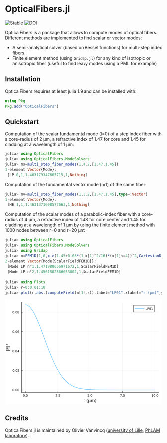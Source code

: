 # OpticalFibers.jl

[![Stable](https://img.shields.io/badge/docs-dev-blue.svg)](https://ovanvincq.github.io/OpticalFibers.jl) [![DOI](https://zenodo.org/badge/696327811.svg)](https://zenodo.org/badge/latestdoi/696327811)

OpticalFibers is a package that allows to compute modes of optical fibers. Different methods are implemented to find scalar or vector modes:
- A semi-analytical solver (based on Bessel functions) for multi-step index fibers.
- Finite element method (using `Gridap.jl`) for any kind of isotropic or anisotropic fiber (useful to find leaky modes using a PML for example)

## Installation
OpticalFibers requires at least julia 1.9 and can be installed with:

```julia
using Pkg
Pkg.add("OpticalFibers")
```

## Quickstart
Computation of the scalar fundamental mode (l=0) of a step index fiber with a core-radius of 2 µm, a refractive index of 1.47 for core and 1.45 for cladding at a wavelength of 1 µm:
```julia
julia> using OpticalFibers
julia> using OpticalFibers.ModeSolvers
julia> ms=multi_step_fiber_modes(1,0,2,[1.47,1.45])
1-element Vector{Mode}:
 [LP 0,1,1.463179347605715,1,Nothing]
```
Computation of the fundamental vector mode (l=1) of the same fiber:
```julia
julia> mv=multi_step_fiber_modes(1,1,2,[1.47,1.45],type=:Vector)
1-element Vector{Mode}:
 [HE 1,1,1.4631371608572663,1,Nothing]
```

Computation of the scalar modes of a parabolic-index fiber with a core-radius of 4 µm, a refractive index of 1.48 for core center and 1.45 for cladding at a wavelength of 1 µm by using the finite element method with 1000 nodes between r=0 and r=20 µm:
```julia
julia> using OpticalFibers
julia> using OpticalFibers.ModeSolvers
julia> using Gridap
julia> m=FEM1D(1,0,x->(1.45+0.03*(1-x[1]^2/16)*(x[1]<=4))^2,CartesianDiscreteModel((0,20),1000),field=true,neigs=5)
2-element Vector{Mode{ScalarFieldFEM1D}}:
 [Mode LP n°1,1.471980656971672,1,ScalarFieldFEM1D]
 [Mode LP n°2,1.4561502566053002,1,ScalarFieldFEM1D]

julia> using Plots
julia> r=0:0.01:10
julia> plot(r,abs.(computeField(m[1],r)),label="LP01",xlabel="r (µm)",ylabel="|E|²")
```
![Fundamental mode example](docs/src/assets/fig1.png)

## Credits
OpticalFibers.jl is maintained by Olivier Vanvincq ([university of Lille](https://www.univ-lille.fr/), [PhLAM laboratory](https://phlam.univ-lille.fr/)).
